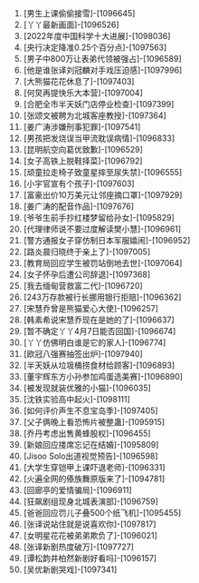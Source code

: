
1. [男生上课偷偷接雪]-[1096645]
1. [丫丫最新画面]-[1096526]
1. [2022年度中国科学十大进展]-[1098036]
1. [央行决定降准0.25个百分点]-[1097563]
1. [男子中800万让表弟代领被强占]-[1096589]
1. [他是谁张译刘冠麟对手戏压迫感]-[1097996]
1. [大熊猫花花休息了]-[1097403]
1. [何炅再提快乐大本营]-[1097004]
1. [合肥全市半天妖门店停业检查]-[1097399]
1. [张颂文被聘为北城客座教授]-[1097364]
1. [姜广涛涉嫌刑事犯罪]-[1097541]
1. [男孩把发烧误当甲流耽误病情]-[1096833]
1. [昆明航空向葛优致歉]-[1096529]
1. [女子高铁上脱鞋择菜]-[1096792]
1. [顽童拉走椅子致童星摔至尿失禁]-[1096555]
1. [小宇官宣有个孩子]-[1097603]
1. [富豪出价10万美元让邻座摘口罩]-[1097929]
1. [姜广涛的配音作品]-[1097676]
1. [爷爷生前手抄红楼梦留给孙女]-[1095829]
1. [代理律师说不要过度解读樊小慧]-[1096961]
1. [警方通报女子穿仿制日本军服嬉闹]-[1096952]
1. [路炎晨归晓终于亲上了]-[1097005]
1. [教育局回应学生被罚站倒地去世]-[1097064]
1. [女子怀孕后遭公司辞退]-[1097368]
1. [我去缅甸营救富二代]-[1096720]
1. [243万存款被行长挪用银行拒赔]-[1096362]
1. [宋慧乔曾是熊猫爱心大使]-[1096257]
1. [韩素希说宋慧乔现在是她的了]-[1096637]
1. [暂不确定丫丫4月7日能否回国]-[1096674]
1. [丫丫仿佛明白谁是它的家人]-[1096774]
1. [欧冠八强赛抽签出炉]-[1097940]
1. [半天妖从垃圾桶捞食材给顾客]-[1096893]
1. [董宇辉东方小孙参加鸡蛋选美赛]-[1096890]
1. [被发现就装优雅的小猫]-[1096035]
1. [沈铁实验高中起火]-[1098111]
1. [如何评价声生不息宝岛季]-[1097405]
1. [父子俩晚上看恐怖片被整蛊]-[1095915]
1. [乔丹考虑出售黄蜂股权]-[1096455]
1. [新娘回应搂席忘记在结婚]-[1095809]
1. [Jisoo Solo出道视觉预告]-[1096598]
1. [大学生穿铠甲上课吓退老师]-[1096331]
1. [火遍全网的傣族舞原版来了]-[1094781]
1. [回廊亭的爱情骗局]-[1096911]
1. [狂飙剧组现身北城表演部]-[1096759]
1. [爸爸回应罚儿子叠500个纸飞机]-[1095455]
1. [张译说站住就是说喜欢你]-[1097817]
1. [女明星花花被弟弟欺负了]-[1096021]
1. [张译新剧热度破万]-[1097727]
1. [谭松韵井柏然新剧好看吗]-[1096157]
1. [吴优新剧哭戏]-[1097341]
